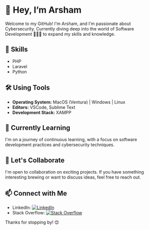 # 👋 Hey, I’m Arsham

Welcome to my GitHub! I'm Arsham, and I'm passionate about Cybersecurity. Currently diving deep into the world of Software Development 🧑🏻‍💻 to expand my skills and knowledge.

## 🔧 Skills

- PHP
- Laravel
- Python

## 🛠️ Using Tools

- **Operating System:** MacOS (Ventura) | Windows | Linux
- **Editors:** VSCode, Sublime Text
- **Development Stack:** XAMPP

## 🌱 Currently Learning

I'm on a journey of continuous learning, with a focus on software development practices and cybersecurity techniques.

## 🤝 Let's Collaborate

I'm open to collaboration on exciting projects. If you have something interesting brewing or want to discuss ideas, feel free to reach out.



## 📫 Connect with Me

- LinkedIn: [![LinkedIn](https://img.shields.io/badge/LinkedIn-Arsham_Mohamed-blue?style=flat-square&logo=linkedin&labelColor=0077B5&logoColor=white)](https://www.linkedin.com/in/arsham-mohamed-941bb7249)
- Stack Overflow: [![Stack Overflow](https://img.shields.io/badge/Stack%20Overflow-Arsham-orange?style=flat-square&logo=stackoverflow&labelColor=F48024&logoColor=white)](https://stackoverflow.com/users/23327007/arsham)

Thanks for stopping by! 😊
